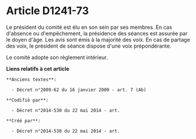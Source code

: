 # Article D1241-73

Le président du comité est élu en son sein par ses membres. En cas d'absence ou d'empêchement, la présidence des séances est
assurée par le doyen d'âge. Les avis sont émis à la majorité des voix. En cas de partage des voix, le président de séance
dispose d'une voix prépondérante.

Le comité adopte son règlement intérieur.

**Liens relatifs à cet article**

	**Anciens textes**:

	  - Décret n°2009-62 du 16 janvier 2009 - art. 7 (Ab)

	**Codifié par**:

	  - Décret n°2014-530 du 22 mai 2014 - art.

	**Créé par**:

	  - Décret n°2014-530 du 22 mai 2014 - art.
